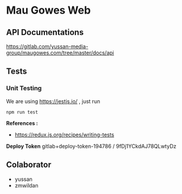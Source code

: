# Mau Gowes Web

## API Documentations

https://gitlab.com/yussan-media-group/maugowes.com/tree/master/docs/api

## Tests

### Unit Testing

We are using https://jestjs.io/ , just run

```
npm run test
```

**References :**

- https://redux.js.org/recipes/writing-tests

**Deploy Token**
gitlab+deploy-token-194786 / 9fDj1YCkdAJ78QLwtyDz

## Colaborator

- yussan
- zmwildan
